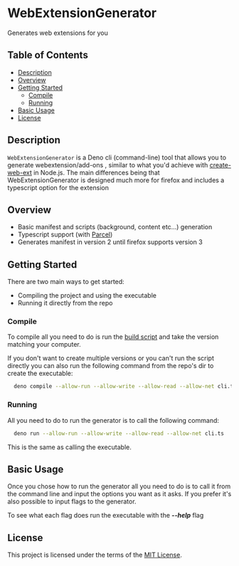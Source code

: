 # WebExtensionGenerator
Generates web extensions for you
## Table of Contents

- [Description](#description)
- [Overview](#overview)
- [Getting Started](#getting-started)
  - [Compile](#compile)
  - [Running](#running)
- [Basic Usage](#basic-usage)
- [License](#license)

## Description

`WebExtensionGenerator` is a Deno cli (command-line) tool that allows you to generate webextension/add-ons , similar to what you'd achieve with
[create-web-ext](https://www.npmjs.com/package/create-web-ext) in Node.js. The main differences being that WebExtensionGenerator is designed much more for firefox and includes a typescript option for the extension

## Overview

- Basic manifest and scripts (background, content etc...) generation
- Typescript support (with [Parcel](https://parceljs.org/))
- Generates manifest in version 2 until firefox supports version 3

## Getting Started

There are two main ways to get started:
- Compiling the project and using the executable
- Running it directly from the repo

### Compile

To compile all you need to do is run the [build script](build.sh) and take the version matching your computer.

If you don't want to create multiple versions or you can't run the script directly you can also run the following command from the repo's dir to create the executable:

```sh
  deno compile --allow-run --allow-write --allow-read --allow-net cli.ts 
```

### Running

All you need to do to run the generator is to call the following command:

```sh
  deno run --allow-run --allow-write --allow-read --allow-net cli.ts 
```

This is the same as calling the executable.

## Basic Usage

Once you chose how to run the generator all you need to do is to call it from the command line and input the options you want as it asks.
If you prefer it's also possible to input flags to the generator. 

To see what each flag does run the executable with the ***--help*** flag


## License

This project is licensed under the terms of the [MIT License](LICENSE).
